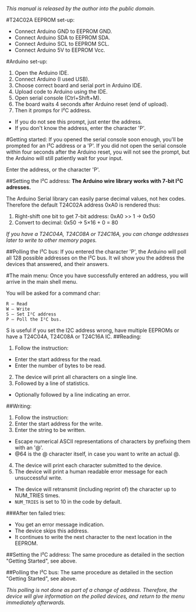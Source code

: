 _This manual is released by the author into the public domain._

#T24C02A EEPROM set-up:
- Connect Arduino GND to EEPROM GND.
- Connect Arduino SDA to EEPROM SDA.
- Connect Arduino SCL to EEPROM SCL.
- Connect Arduino 5V  to EEPROM Vcc.

#Arduino set-up:
1. Open the Arduino IDE.
2. Connect Arduino (I used USB).
3. Choose correct board and serial port in Arduino IDE.
4. Upload code to Arduino using the IDE.
5. Open serial console (Ctrl+Shift+M).
6. The board waits 4 seconds after Arduino reset (end of upload).
7. Then it promps for I²C address.
  * If you do not see this prompt, just enter the address.
  * If you don't know the address, enter the character 'P'.

#Getting started:
If you opened the serial console soon enough, you'll be prompted for an I²C address or a 'P'. If you did not open the serial console within four seconds after the Arduino reset, you will not see the prompt, but the Arduino will still patiently wait for your input.

Enter the address, or the character 'P'.

##Setting the I²C address:
__The Arduino wire library works with 7-bit I²C adresses.__

The Arduino Serial library can easily parse decimal values, not hex codes. Therefore the default T24C02A address 0xA0 is rendered thus:

1. Right-shift one bit to get 7-bit address: 0xA0 >> 1 → 0x50
2. Convert to decimal: 0x50 → 5×16 + 0 = 80

_If you have a T24C04A, T24C08A or T24C16A, you can change addresses later to write to other memory pages._

##Polling the I²C bus:
If you entered the character 'P', the Arduino will poll all 128 possible addresses on the I²C bus.
    It wil show you the address the devices that answered, and their answers.

#The main menu:
Once you have successfully entered an address, you will arrive in the main shell menu.

You will be asked for a command char:

    R — Read
    W — Write
    S — Set I²C address
    P — Poll the I²C bus.
S is useful if you set the I2C address wrong, have multiple EEPROMs or have a T24C04A, T24C08A or T24C16A IC.
##Reading:
1. Follow the instruction:
  - Enter the start address for the read.
  - Enter the number of bytes to be read.
2. The device will print all characters on a single line.
3. Followed by a line of statistics.
  - Optionally followed by a line indicating an error.

##Writing:
1. Follow the instruction:
2. Enter the start address for the write.
3. Enter the string to be written.
  - Escape numerical ASCII representations of characters by prefixing them with an '@'.
  - @64 is the @ character itself, in case you want to write an actual @.
4. The device will print each character submitted to the device.
5. The device will print a human readable error message for each unsuccessful write.
  - The device will retransmit (including reprint of) the character up to NUM_TRIES times.
  - `NUM_TRIES` is set to 10 in the code by default.

###After ten failed tries:
  - You get an error message indication.
  - The device skips this address.
  - It continues to write the next character to the next location in the EEPROM.

##Setting the I²C address:
The same procedure as detailed in the section "Getting Started", see above.

##Polling the I²C bus:
The same procedure as detailed in the section "Getting Started", see above.

_This polling is not done as part of a change of address. Therefore, the device will give information on the polled devices, and return to the menu immediately afterwards._
